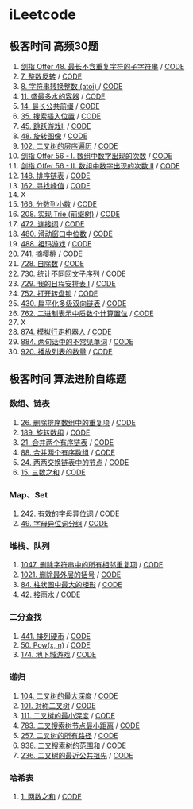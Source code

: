 # iLeetcode

## 极客时间 高频30题
1. [剑指 Offer 48. 最长不含重复字符的子字符串](https://leetcode-cn.com/problems/zui-chang-bu-han-zhong-fu-zi-fu-de-zi-zi-fu-chuan-lcof/submissions/) / [CODE](https://github.com/Leeeyou/iLeetcode/blob/main/src/geektime/high/frequency/top30/01-Offer-48-LengthOfLongestSubstring.kt
)
2. [7. 整数反转](https://leetcode-cn.com/problems/reverse-integer/) / [CODE](https://github.com/Leeeyou/iLeetcode/blob/main/src/geektime/high/frequency/top30/02-7-IntegerReverse.kt)
3. [8. 字符串转换整数 (atoi) ](https://leetcode-cn.com/problems/string-to-integer-atoi/) / [CODE](https://github.com/Leeeyou/iLeetcode/blob/main/src/geektime/high/frequency/top30/03-8-MyAtoi.kt)
4. [11. 盛最多水的容器](https://leetcode-cn.com/problems/container-with-most-water/) / [CODE](https://github.com/Leeeyou/iLeetcode/blob/main/src/geektime/high/frequency/top30/04-11-ContainerWithMostWater.kt)
5. [14. 最长公共前缀](https://leetcode-cn.com/problems/longest-common-prefix/) / [CODE](https://github.com/Leeeyou/iLeetcode/blob/main/src/geektime/high/frequency/top30/05-14-LongestCommonPrefix.kt)
6. [35. 搜索插入位置](https://leetcode-cn.com/problems/search-insert-position/) / [CODE](https://github.com/Leeeyou/iLeetcode/blob/main/src/geektime/high/frequency/top30/06-35-SearchInsertPosition.kt)
7. [45. 跳跃游戏II](https://leetcode-cn.com/problems/jump-game-ii/) / [CODE](https://github.com/Leeeyou/iLeetcode/blob/main/src/geektime/high/frequency/top30/07-45-JumpGameII.kt)
8. [48. 旋转图像](https://leetcode-cn.com/problems/rotate-image/) / [CODE](https://github.com/Leeeyou/iLeetcode/blob/main/src/geektime/high/frequency/top30/08-48-RotateImage.kt)
9. [102. 二叉树的层序遍历](https://leetcode-cn.com/problems/binary-tree-level-order-traversal/) / [CODE](https://github.com/Leeeyou/iLeetcode/blob/main/src/geektime/high/frequency/top30/09-102-BinaryTreeLevelOrderTraversal.kt)
10. [剑指 Offer 56 - I. 数组中数字出现的次数](https://leetcode-cn.com/problems/shu-zu-zhong-shu-zi-chu-xian-de-ci-shu-lcof/) / [CODE](https://github.com/Leeeyou/iLeetcode/blob/main/src/geektime/high/frequency/top30/10-Offer-56-I-SingleNumberI.kt)
11. [剑指 Offer 56 - II. 数组中数字出现的次数 II](https://leetcode-cn.com/problems/shu-zu-zhong-shu-zi-chu-xian-de-ci-shu-ii-lcof/) / [CODE](https://github.com/Leeeyou/iLeetcode/blob/main/src/geektime/high/frequency/top30/11-Offer-56-II-SingleNumberII.kt)
12. [148. 排序链表](https://leetcode-cn.com/problems/sort-list/) / [CODE](https://github.com/Leeeyou/iLeetcode/blob/main/src/geektime/high/frequency/top30/12-148-SortList.kt)
13. [162. 寻找峰值](https://leetcode-cn.com/problems/find-peak-element/) / [CODE](https://github.com/Leeeyou/iLeetcode/blob/main/src/geektime/high/frequency/top30/13-162-FindPeakElement.kt)
14. X
15. [166. 分数到小数](https://leetcode-cn.com/problems/fraction-to-recurring-decimal/) / [CODE](https://github.com/Leeeyou/iLeetcode/blob/main/src/geektime/high/frequency/top30/15-166-FractionToRecurringDecimal.kt)
16. [208. 实现 Trie (前缀树)](https://leetcode-cn.com/problems/implement-trie-prefix-tree/) / [CODE](https://github.com/Leeeyou/iLeetcode/blob/main/src/geektime/high/frequency/top30/16-208-ImplementTrie(PrefixTree).kt)
17. [472. 连接词](https://leetcode-cn.com/problems/concatenated-words/) / [CODE](https://github.com/Leeeyou/iLeetcode/blob/main/src/geektime/high/frequency/top30/17-472-ConcatenatedWords.kt)
18. [480. 滑动窗口中位数](https://leetcode-cn.com/problems/sliding-window-median/) / [CODE](https://github.com/Leeeyou/iLeetcode/blob/main/src/geektime/high/frequency/top30/18-480-SlidingWindowMedian.kt)
19. [488. 祖玛游戏](https://leetcode-cn.com/problems/zuma-game/) / [CODE](https://github.com/Leeeyou/iLeetcode/blob/main/src/geektime/high/frequency/top30/19-488-ZumaGame.kt)
20. [741. 摘樱桃](https://leetcode-cn.com/problems/cherry-pickup/) / [CODE](https://github.com/Leeeyou/iLeetcode/blob/main/src/geektime/high/frequency/top30/20-741-CherryPickup.kt)
21. [728. 自除数](https://leetcode-cn.com/problems/self-dividing-numbers/) / [CODE](https://github.com/Leeeyou/iLeetcode/blob/main/src/geektime/high/frequency/top30/21-728-SelfDividingNumbers.kt)
22. [730. 统计不同回文子序列](https://leetcode-cn.com/problems/count-different-palindromic-subsequences/) / [CODE](https://github.com/Leeeyou/iLeetcode/blob/main/src/geektime/high/frequency/top30/22-730-CountDifferentPalindromicSubsequences.kt)
23. [729. 我的日程安排表 I](https://leetcode-cn.com/problems/my-calendar-i/) / [CODE](https://github.com/Leeeyou/iLeetcode/blob/main/src/geektime/high/frequency/top30/23-729-MyCalendarI.kt)
24. [752. 打开转盘锁](https://leetcode-cn.com/problems/open-the-lock/) / [CODE](https://github.com/Leeeyou/iLeetcode/blob/main/src/geektime/high/frequency/top30/24-752-OpenTheLock.kt)
25. [430. 扁平化多级双向链表](https://leetcode-cn.com/problems/flatten-a-multilevel-doubly-linked-list/) / [CODE](https://github.com/Leeeyou/iLeetcode/blob/main/src/geektime/high/frequency/top30/25-430-FlattenAMultilevelDoublyLinkedList.kt)
26. [762. 二进制表示中质数个计算置位](https://leetcode-cn.com/problems/prime-number-of-set-bits-in-binary-representation/) / [CODE](https://github.com/Leeeyou/iLeetcode/blob/main/src/geektime/high/frequency/top30/26-762-PrimeNumberOfSetBitsInBinaryRepresentation.kt)
27. X
28. [874. 模拟行走机器人](https://leetcode-cn.com/problems/walking-robot-simulation/) / [CODE](https://github.com/Leeeyou/iLeetcode/blob/main/src/geektime/high/frequency/top30/28-874-WalkingRobotSimulation.kt)
29. [884. 两句话中的不常见单词](https://leetcode-cn.com/problems/uncommon-words-from-two-sentences/) / [CODE](https://github.com/Leeeyou/iLeetcode/blob/main/src/geektime/high/frequency/top30/29-884-UncommonWordsFromTwoSentences.kt)
30. [920. 播放列表的数量](https://leetcode-cn.com/problems/number-of-music-playlists/) / [CODE](https://github.com/Leeeyou/iLeetcode/blob/main/src/geektime/high/frequency/top30/30-920-NumberOfMusicPlaylists.kt)

## 极客时间 算法进阶自练题

### 数组、链表
1. [26. 删除排序数组中的重复项](https://leetcode-cn.com/problems/remove-duplicates-from-sorted-array/) / [CODE](https://github.com/Leeeyou/iLeetcode/blob/main/src/geektime/advanced/algorithm/self/training/_01_array/01-26-RemoveDuplicatesFromSortedArray.kt)
1. [189. 旋转数组](https://leetcode-cn.com/problems/rotate-array/) / [CODE](https://github.com/Leeeyou/iLeetcode/blob/main//src/geektime/advanced/algorithm/self/training/_01_array/02-189-RotateArray.kt)
1. [21. 合并两个有序链表](https://leetcode-cn.com/problems/merge-two-sorted-lists/) / [CODE](https://github.com/Leeeyou/iLeetcode/blob/main/src/geektime/advanced/algorithm/self/training/_01_array/03-21-MergeTwoSortedLists.kt)
1. [88. 合并两个有序数组](https://leetcode-cn.com/problems/merge-sorted-array/) / [CODE](https://github.com/Leeeyou/iLeetcode/blob/main/src/geektime/advanced/algorithm/self/training/_01_array/04-88-MergeSortedArray.kt)
1. [24. 两两交换链表中的节点](https://leetcode-cn.com/problems/swap-nodes-in-pairs/) / [CODE](https://github.com/Leeeyou/iLeetcode/blob/main/src/geektime/advanced/algorithm/self/training/_01_array/05-24-SwapNodesInPairs.kt)
1. [15. 三数之和](https://leetcode-cn.com/problems/3sum/) / [CODE](https://github.com/Leeeyou/iLeetcode/blob/main/src/geektime/advanced/algorithm/self/training/_01_array/06-15-3Sum.kt)

### Map、Set
1. [242. 有效的字母异位词](https://leetcode-cn.com/problems/valid-anagram/) / [CODE](https://github.com/Leeeyou/iLeetcode/blob/main/src/geektime/advanced/algorithm/self/training/_02_map/01-242-ValidAnagram.kt)
1. [49. 字母异位词分组](https://leetcode-cn.com/problems/group-anagrams/) / [CODE](https://github.com/Leeeyou/iLeetcode/blob/main/src/geektime/advanced/algorithm/self/training/_02_map/02-49-GroupAnagrams.kt)

### 堆栈、队列
1. [1047. 删除字符串中的所有相邻重复项](https://leetcode-cn.com/problems/remove-all-adjacent-duplicates-in-string/) / [CODE](https://github.com/Leeeyou/iLeetcode/blob/main/src/geektime/advanced/algorithm/self/training/_03_stack/01-1047-RemoveAllAdjacentDuplicatesInString.kt)
1. [1021. 删除最外层的括号](https://leetcode-cn.com/problems/remove-outermost-parentheses/) / [CODE](https://github.com/Leeeyou/iLeetcode/blob/main/src/geektime/advanced/algorithm/self/training/_03_stack/02-1021-RemoveOutermostParentheses.kt)
1. [84. 柱状图中最大的矩形](https://leetcode-cn.com/problems/largest-rectangle-in-histogram/) / [CODE](https://github.com/Leeeyou/iLeetcode/blob/main/src/geektime/advanced/algorithm/self/training/_03_stack/03-84-LargestRectangleInHistogram.kt)
1. [42. 接雨水](https://leetcode-cn.com/problems/trapping-rain-water/) / [CODE](https://github.com/Leeeyou/iLeetcode/blob/main/src/geektime/advanced/algorithm/self/training/_03_stack/04-42-TrappingRainWater.kt)

### 二分查找
1. [441. 排列硬币](https://leetcode-cn.com/problems/arranging-coins/) / [CODE](https://github.com/Leeeyou/iLeetcode/blob/main/src/geektime/advanced/algorithm/self/training/_04_binary_search/01-441-ArrangingCoins.kt)
1. [50. Pow(x, n)](https://leetcode-cn.com/problems/powx-n/) / [CODE](https://github.com/Leeeyou/iLeetcode/blob/main/src/geektime/advanced/algorithm/self/training/_04_binary_search/02-50-MyPow.kt)
1. [174. 地下城游戏](https://leetcode-cn.com/problems/dungeon-game/) / [CODE](https://github.com/Leeeyou/iLeetcode/blob/main/src/geektime/advanced/algorithm/self/training/_04_binary_search/03-174-DungeonGame.kt)

### 递归
1. [104. 二叉树的最大深度](https://leetcode-cn.com/problems/maximum-depth-of-binary-tree/) / [CODE](https://github.com/Leeeyou/iLeetcode/blob/main/src/geektime/advanced/algorithm/self/training/_05_recursion/01-104-MaximumDepthOfBinaryTree.kt)
1. [101. 对称二叉树](https://leetcode-cn.com/problems/symmetric-tree/) / [CODE](https://github.com/Leeeyou/iLeetcode/blob/main/src/geektime/advanced/algorithm/self/training/_05_recursion/02-101-SymmetricTree.kt)
1. [111. 二叉树的最小深度](https://leetcode-cn.com/problems/minimum-depth-of-binary-tree/) / [CODE](https://github.com/Leeeyou/iLeetcode/blob/main/src/geektime/advanced/algorithm/self/training/_05_recursion/03-111-MinimumDepthOfBinaryTree.kt)
1. [783. 二叉搜索树节点最小距离](https://leetcode-cn.com/problems/minimum-distance-between-bst-nodes/) / [CODE](https://github.com/Leeeyou/iLeetcode/blob/main/src/geektime/advanced/algorithm/self/training/_05_recursion/04-783-MinimumDistanceBetweenBSTNodes.kt)
1. [257. 二叉树的所有路径](https://leetcode-cn.com/problems/binary-tree-paths/) / [CODE](https://github.com/Leeeyou/iLeetcode/blob/main/src/geektime/advanced/algorithm/self/training/_05_recursion/05-257-BinaryTreePaths.kt)
1. [938. 二叉搜索树的范围和](https://leetcode-cn.com/problems/range-sum-of-bst/) / [CODE](https://github.com/Leeeyou/iLeetcode/blob/main/src/geektime/advanced/algorithm/self/training/_05_recursion/06-938-RangeSumOfBST.kt)
1. [236. 二叉树的最近公共祖先](https://leetcode-cn.com/problems/lowest-common-ancestor-of-a-binary-tree/) / [CODE](https://github.com/Leeeyou/iLeetcode/blob/main/src/geektime/advanced/algorithm/self/training/_05_recursion/07-236-LowestCommonAncestorOfBinaryTree.kt)

### 哈希表
1. [1. 两数之和](https://leetcode-cn.com/problems/two-sum/) / [CODE](https://github.com/Leeeyou/iLeetcode/blob/main/src/geektime/advanced/algorithm/self/training/_06_hash/01-1-TwoSum.kt)
